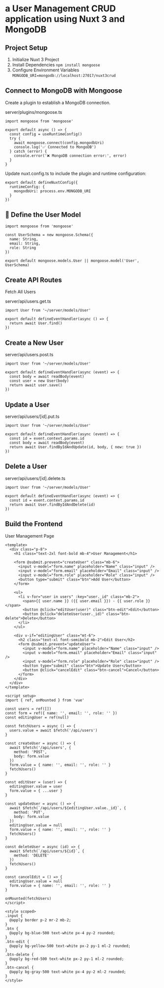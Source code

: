 # a User Management CRUD application using Nuxt 3 and MongoDB

## Project Setup
1. Initialize Nuxt 3 Project
2. Install Dependencies ```npm install mongoose```
3. Configure Environment Variables ```MONGODB_URI=mongodb://localhost:27017/nuxt3crud```

## Connect to MongoDB with Mongoose
Create a plugin to establish a MongoDB connection.

server/plugins/mongoose.ts
```
import mongoose from 'mongoose'

export default async () => {
  const config = useRuntimeConfig()
  try {
    await mongoose.connect(config.mongodbUri)
    console.log('✅ Connected to MongoDB')
  } catch (error) {
    console.error('❌ MongoDB connection error:', error)
  }
}
```
Update nuxt.config.ts to include the plugin and runtime configuration:
```
export default defineNuxtConfig({
  runtimeConfig: {
    mongodbUri: process.env.MONGODB_URI
  }
})
```

## 🧩 Define the User Model
```
import mongoose from 'mongoose'

const UserSchema = new mongoose.Schema({
  name: String,
  email: String,
  role: String
})

export default mongoose.models.User || mongoose.model('User', UserSchema)
```

## Create API Routes
Fetch All Users

server/api/users.get.ts

```
import User from '~/server/models/User'

export default defineEventHandler(async () => {
  return await User.find()
})
```

## Create a New User

server/api/users.post.ts

```
import User from '~/server/models/User'

export default defineEventHandler(async (event) => {
  const body = await readBody(event)
  const user = new User(body)
  return await user.save()
})
```

## Update a User

server/api/users/[id].put.ts
```
import User from '~/server/models/User'

export default defineEventHandler(async (event) => {
  const id = event.context.params.id
  const body = await readBody(event)
  return await User.findByIdAndUpdate(id, body, { new: true })
})
```
## Delete a User

server/api/users/[id].delete.ts
```
import User from '~/server/models/User'

export default defineEventHandler(async (event) => {
  const id = event.context.params.id
  return await User.findByIdAndDelete(id)
})
```

## Build the Frontend

User Management Page

```
<template>
  <div class="p-8">
    <h1 class="text-2xl font-bold mb-4">User Management</h1>

    <form @submit.prevent="createUser" class="mb-6">
      <input v-model="form.name" placeholder="Name" class="input" />
      <input v-model="form.email" placeholder="Email" class="input" />
      <input v-model="form.role" placeholder="Role" class="input" />
      <button type="submit" class="btn">Add User</button>
    </form>

    <ul>
      <li v-for="user in users" :key="user._id" class="mb-2">
        <span>{{ user.name }} ({{ user.email }}) - {{ user.role }}</span>
        <button @click="editUser(user)" class="btn-edit">Edit</button>
        <button @click="deleteUser(user._id)" class="btn-delete">Delete</button>
      </li>
    </ul>

    <div v-if="editingUser" class="mt-6">
      <h2 class="text-xl font-semibold mb-2">Edit User</h2>
      <form @submit.prevent="updateUser">
        <input v-model="form.name" placeholder="Name" class="input" />
        <input v-model="form.email" placeholder="Email" class="input" />
        <input v-model="form.role" placeholder="Role" class="input" />
        <button type="submit" class="btn">Update User</button>
        <button @click="cancelEdit" class="btn-cancel">Cancel</button>
      </form>
    </div>
  </div>
</template>

<script setup>
import { ref, onMounted } from 'vue'

const users = ref([])
const form = ref({ name: '', email: '', role: '' })
const editingUser = ref(null)

const fetchUsers = async () => {
  users.value = await $fetch('/api/users')
}

const createUser = async () => {
  await $fetch('/api/users', {
    method: 'POST',
    body: form.value
  })
  form.value = { name: '', email: '', role: '' }
  fetchUsers()
}

const editUser = (user) => {
  editingUser.value = user
  form.value = { ...user }
}

const updateUser = async () => {
  await $fetch(`/api/users/${editingUser.value._id}`, {
    method: 'PUT',
    body: form.value
  })
  editingUser.value = null
  form.value = { name: '', email: '', role: '' }
  fetchUsers()
}

const deleteUser = async (id) => {
  await $fetch(`/api/users/${id}`, {
    method: 'DELETE'
  })
  fetchUsers()
}

const cancelEdit = () => {
  editingUser.value = null
  form.value = { name: '', email: '', role: '' }
}

onMounted(fetchUsers)
</script>

<style scoped>
.input {
  @apply border p-2 mr-2 mb-2;
}
.btn {
  @apply bg-blue-500 text-white px-4 py-2 rounded;
}
.btn-edit {
  @apply bg-yellow-500 text-white px-2 py-1 ml-2 rounded;
}
.btn-delete {
  @apply bg-red-500 text-white px-2 py-1 ml-2 rounded;
}
.btn-cancel {
  @apply bg-gray-500 text-white px-4 py-2 ml-2 rounded;
}
</style>
```
